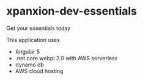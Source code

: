 # xpanxion-dev-essentials
Get your essentials today

This application uses 
* Angular 5 
* .net core webpi 2.0 with AWS serverless
* dynamo db
* AWS cloud hosting

